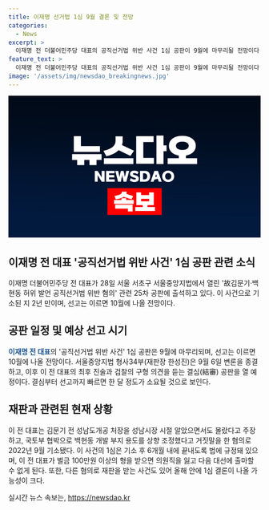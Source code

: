 ```yaml
---
title: 이재명 선거법 1심 9월 결론 및 전망
categories:
  - News
excerpt: >
  이재명 전 더불어민주당 대표의 공직선거법 위반 사건 1심 공판이 9월에 마무리될 전망이다. 기소된 지 2년 만에 이루어지는 이번 공판의 선고는 이르면 10월에 내려질 것으로 예상된다. 이 전 대표는 선거법 위반으로 2022년 9월 기소됐으며, 1심 선고 이후 의원직을 잃고 다음 대선 출마 자격을 상실할 가능성이 있다. 또한 다른 혐의로 기소된 사건에 대해서도 올해 안에 1심 결론이 날 가능성이 크다.
feature_text: >
  이재명 전 더불어민주당 대표의 공직선거법 위반 사건 1심 공판이 9월에 마무리될 전망이다. 기소된 지 2년 만에 이루어지는 이번 공판의 선고는 이르면 10월에 내려질 것으로 예상된다. 이 전 대표는 선거법 위반으로 2022년 9월 기소됐으며, 1심 선고 이후 의원직을 잃고 다음 대선 출마 자격을 상실할 가능성이 있다. 또한 다른 혐의로 기소된 사건에 대해서도 올해 안에 1심 결론이 날 가능성이 크다.
image: '/assets/img/newsdao_breakingnews.jpg'
---
```


<p><img src="/assets/img/newsdao_breakingnews.jpg" alt="koreaapp 속보" /></p>

<h2 data-ke-size="size26">이재명 전 대표 '공직선거법 위반 사건' 1심 공판 관련 소식</h2>

<p data-ke-size="size16">이재명 더불어민주당 전 대표가 28일 서울 서초구 서울중앙지법에서 열린 '故김문기·백현동 허위 발언 공직선거법 위반 혐의' 관련 25차 공판에 출석하고 있다. 이 사건으로 기소된 지 2년 만이며, 선고는 이르면 10월에 나올 전망이다.</p>

<h2 data-ke-size="size24">공판 일정 및 예상 선고 시기</h2>

<p data-ke-size="size16"><b><span style="color: #1a5490;">이재명 전 대표</span></b>의 '공직선거법 위반 사건' 1심 공판은 9월에 마무리되며, 선고는 이르면 10월에 나올 전망이다. 서울중앙지법 형사34부(재판장 한성진)은 9월 6일 변론을 종결하고, 이후 이 전 대표의 최후 진술과 검찰의 구형 의견을 듣는 결심(結審) 공판을 열 예정이다. 결심부터 선고까지 빠르면 한 달 정도가 소요될 것으로 보인다.</p>

<h2 data-ke-size="size24">재판과 관련된 현재 상황</h2>

<p data-ke-size="size16">이 전 대표는 김문기 전 성남도개공 처장을 성남시장 시절 알았으면서도 몰랐다고 주장하고, 국토부 협박으로 백현동 개발 부지 용도를 상향 조정했다고 거짓말을 한 혐의로 2022년 9월 기소됐다. 이 사건의 1심은 기소 후 6개월 내에 끝내도록 법에 규정돼 있으며, 이 전 대표가 벌금 100만원 이상의 형을 받으면 의원직을 잃고 다음 대선에 출마할 수 없게 된다. 또한, 다른 혐의로 재판을 받는 사건도 있어 올해 안에 1심 결론이 나올 가능성이 크다.</p>
실시간 뉴스 속보는, <a href="https://newsdao.kr" rel="dofollow">https://newsdao.kr</a>


